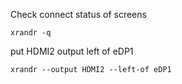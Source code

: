 Check connect status of screens
```
xrandr -q
```


put HDMI2 output left of eDP1

```
xrandr --output HDMI2 --left-of eDP1 
```

